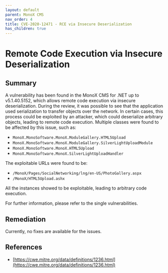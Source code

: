 ```yaml
---
layout: default
parent: MonoX CMS
nav_order: 4
title: CVE-2020-12471 - RCE via Insecure Deserialization
has_children: true
---
```


# Remote Code Execution via Insecure Deserialization

## Summary

A vulnerability has been found in the MonoX CMS for .NET up to v5.1.40.5152, which allows remote code execution via insecure deserialization. During the review, it was possible to see that the application used serialization to transfer objects over the network. In certain cases, this process could be exploited by an attacker, which could deserialize arbitrary objects, leading to remote code execution. Multiple classes were found to be affected by this issue, such as:

* `MonoX.MonoSoftware.MonoX.ModuleGallery.HTML5Upload`
* `MonoX.MonoSoftware.MonoX.ModuleGallery.SilverLightUploadModule`
* `MonoX.MonoSoftware.MonoX.HTML5Upload` 
* `MonoX.MonoSoftware.MonoX.SilverLightUploadHandler`

The exploitable URLs were found to be:

* `/MonoX/Pages/SocialNetworking/lng/en-US/PhotoGallery.aspx`
* `/MonoX/HTML5Upload.ashx`

All the instances showed to be exploitable, leading to arbitrary code execution.

For further information, please refer to the single vulnerabilities.

## Remediation

Currently, no fixes are available for the issues.

## References

*   [https://cwe.mitre.org/data/definitions/1236.html](https://cwe.mitre.org/data/definitions/1236.html)